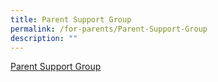 ```yaml
---
title: Parent Support Group
permalink: /for-parents/Parent-Support-Group
description: ""
---
```

[Parent Support Group](https://www.facebook.com/nvpspsg)